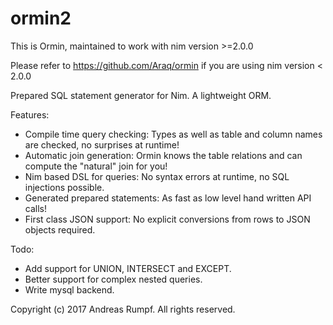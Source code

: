 ormin2
=====

This is Ormin, maintained to work with nim version >=2.0.0

Please refer to https://github.com/Araq/ormin if you are using nim version < 2.0.0



Prepared SQL statement generator for Nim. A lightweight ORM.

Features:

- Compile time query checking: Types as well as table
  and column names are checked, no surprises at runtime!
- Automatic join generation: Ormin knows the table
  relations and can compute the "natural" join for you!
- Nim based DSL for queries: No syntax errors at runtime,
  no SQL injections possible.
- Generated prepared statements: As fast as low level
  hand written API calls!
- First class JSON support: No explicit conversions
  from rows to JSON objects required.

Todo:

- Add support for UNION, INTERSECT and EXCEPT.
- Better support for complex nested queries.
- Write mysql backend.

Copyright (c) 2017 Andreas Rumpf.
All rights reserved.
